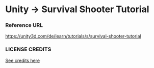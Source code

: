 # Unity -> Survival Shooter Tutorial

### Reference URL
https://unity3d.com/de/learn/tutorials/s/survival-shooter-tutorial

### LICENSE CREDITS
[See credits here](./LICENSE_CREDITS.md)
